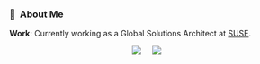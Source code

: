### :space_invader: &nbsp;About Me

**Work**: Currently working as a  Global Solutions Architect at [SUSE](https://www.suse.com/).


<p align="center">
  <a href="mailto:ab-mohamed@ab-mohamed.com.com?subject=Abdelrahman Mohamed"><img src="https://img.shields.io/badge/gmail-%23D14836.svg?&style=for-the-badge&logo=gmail&logoColor=white" /></a>&nbsp;&nbsp;&nbsp;&nbsp;
  <a href="https://www.linkedin.com/in/ab-mohamed/"><img src="https://img.shields.io/badge/linkedin-%230077B5.svg?&style=for-the-badge&logo=linkedin&logoColor=white" /></a>&nbsp;&nbsp;&nbsp;&nbsp;
</p>
